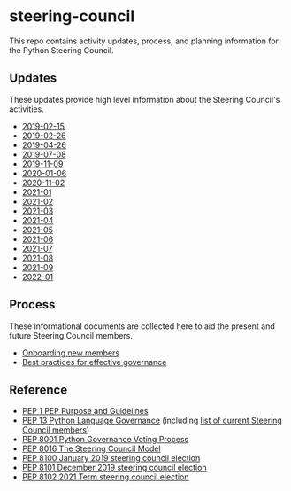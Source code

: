 # steering-council

This repo contains activity updates, process, and planning information for the Python Steering Council.

## Updates

These updates provide high level information about the Steering Council's
activities.

<!-- [[[cog
import glob
filenames = sorted(glob.glob("updates/*steering-council-update.md"))
for filename in filenames:
    date = (
        filename.removeprefix("updates/")
        .removesuffix("steering-council-update.md")
        .rstrip("-_")
    )
    print(f"- [{date}]({filename})")
]]] -->
- [2019-02-15](updates/2019-02-15_steering-council-update.md)
- [2019-02-26](updates/2019-02-26_steering-council-update.md)
- [2019-04-26](updates/2019-04-26_steering-council-update.md)
- [2019-07-08](updates/2019-07-08_steering-council-update.md)
- [2019-11-09](updates/2019-11-09-steering-council-update.md)
- [2020-01-06](updates/2020-01-06-steering-council-update.md)
- [2020-11-02](updates/2020-11-02-steering-council-update.md)
- [2021-01](updates/2021-01-steering-council-update.md)
- [2021-02](updates/2021-02-steering-council-update.md)
- [2021-03](updates/2021-03-steering-council-update.md)
- [2021-04](updates/2021-04-steering-council-update.md)
- [2021-05](updates/2021-05-steering-council-update.md)
- [2021-06](updates/2021-06-steering-council-update.md)
- [2021-07](updates/2021-07-steering-council-update.md)
- [2021-08](updates/2021-08-steering-council-update.md)
- [2021-09](updates/2021-09-steering-council-update.md)
- [2022-01](updates/2022-01-steering-council-update.md)
<!-- [[[end]]] -->

## Process

These informational documents are collected here to aid the present and
future Steering Council members.

- [Onboarding new members](process/onboarding.md)
- [Best practices for effective governance](process/best-practices.md)

## Reference

- [PEP 1 PEP Purpose and Guidelines](https://github.com/python/peps/blob/main/pep-0001.txt)
- [PEP 13 Python Language Governance](https://github.com/python/peps/blob/main/pep-0013.rst) (including [list of current Steering Council members](https://www.python.org/dev/peps/pep-0013/#current-steering-council))
- [PEP 8001 Python Governance Voting Process](https://github.com/python/peps/blob/main/pep-8001.rst)
- [PEP 8016 The Steering Council Model](https://github.com/python/peps/blob/main/pep-8016.rst)
- [PEP 8100 January 2019 steering council election](https://github.com/python/peps/blob/main/pep-8100.rst)
- [PEP 8101 December 2019 steering council election](https://github.com/python/peps/blob/main/pep-8101.rst)
- [PEP 8102 2021 Term steering council election](https://github.com/python/peps/blob/main/pep-8102.rst)
